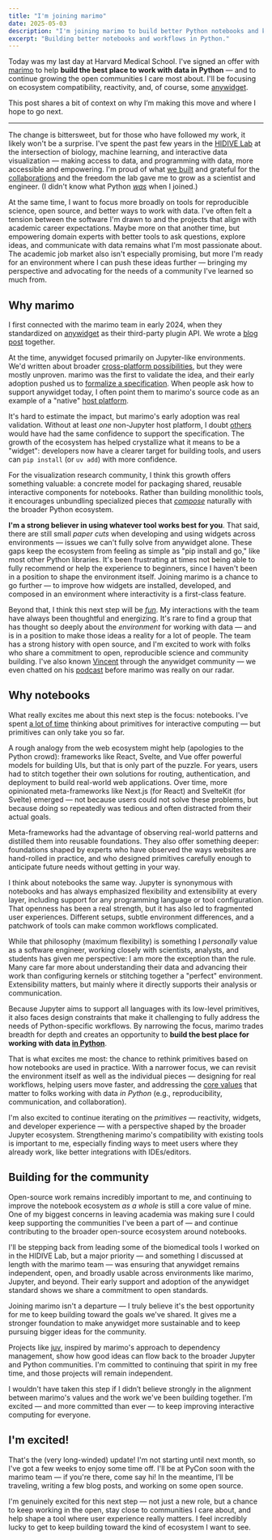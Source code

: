```yaml
---
title: "I'm joining marimo"
date: 2025-05-03
description: "I'm joining marimo to build better Python notebooks and keep growing the open communities I care about."
excerpt: "Building better notebooks and workflows in Python."
---
```


Today was my last day at Harvard Medical School. I've signed an offer with <a
	href="https://marimo.io" class="decoration-wavy
	decoration-emerald-800">marimo</a> to help **build the best place to work
with data in Python** — and to continue growing the open communities I care most
about. I'll be focusing on ecosystem compatibility, reactivity, and, of course,
some [anywidget](https://github.com/manzt/anywidget).

This post shares a bit of context on why I’m making this move and where I hope
to go next.


------------

The change is bittersweet, but for those who have followed my work, it likely
won't be a surprise. I've spent the past few years in the [HIDIVE
Lab](https://hidivelab.org) at the intersection of biology, machine learning,
and interactive data visualization — making access to data, and programming
with data, more accessible and empowering. I'm proud of what <a
	href="https://hidivelab.org/publications/">we built</a> and grateful for
the <a
	href="https://scholar.google.com/citations?user=Lo7nJd0AAAAJ&hl=en">collaborations</a>
and the freedom the lab gave me to grow as a scientist and engineer. (I didn't
know what Python <ins>_was_</ins> when I joined.)

At the same time, I want to focus more broadly on tools for reproducible
science, open source, and better ways to work with data. I've often felt a
tension between the software I'm drawn to and the projects that align with
academic career expectations. Maybe more on that another time, but empowering
domain experts with better tools to ask questions, explore ideas, and
communicate with data remains what I'm most passionate about. The academic job
market also isn't especially promising, but more I'm ready for an environment
where I can push these ideas further — bringing my perspective and advocating
for the needs of a community I've learned so much from.

## Why marimo

I first connected with the marimo team in early 2024, when they standardized on
[anywidget](https://github.com/manzt/anywidget) as their third-party plugin
API. We wrote a [blog post](https://marimo.io/blog/anywidget) together.

At the time, anywidget focused primarily on Jupyter-like environments. We'd
written about broader [cross-platform
possibilities](https://github.com/manzt/anywidget#citation), but they were
mostly unproven. marimo was the first to validate the idea, and their early
adoption pushed us to [formalize a
specification](https://anywidget.dev/en/afm/). When people ask how to support
anywidget today, I often point them to marimo's source code as an example of a
"native" [host platform](https://anywidget.dev/en/afm/#host-platform).

It's hard to estimate the impact, but marimo's early adoption was real
validation. Without at least _one_ non-Jupyter host platform, I doubt
[others](https://anywidget.dev/en/community/#integrations) would have had the
same confidence to support the specification. The growth of the ecosystem has
helped crystallize what it means to be a "widget": developers now have a
clearer target for building tools, and users can `pip install` (or `uv add`)
with more confidence.

For the visualization research community, I think this growth offers something
valuable: a concrete model for packaging shared, reusable interactive
components for notebooks. Rather than building monolithic tools, it encourages
unbundling specialized pieces that <ins>_compose_</ins> naturally with the
broader Python ecosystem.

**I'm a strong believer in using whatever tool works best for you**. That said,
there are still small _paper cuts_ when developing and using widgets across
environments — issues we can't fully solve from anywidget alone. These gaps
keep the ecosystem from feeling as simple as "pip install and go," like most
other Python libraries. It's been frustrating at times not being able to fully
recommend or help the experience to beginners, since I haven't been in a
position to shape the environment itself. Joining marimo is a chance to go
further — to improve how widgets are installed, developed, and composed in an
environment where interactivity is a first-class feature.

Beyond that, I think this next step will be <ins>_fun_</ins>. My interactions
with the team have always been thoughtful and energizing. It's rare to find a
group that has thought so deeply about the _environment_ for working with data
— and is in a position to make those ideas a reality for a lot of people. The
team has a strong history with open source, and I'm excited to work with folks
who share a commitment to open, reproducible science and community building.
I've also known [Vincent](https://koaning.io/) through the anywidget community
— we even chatted on his [podcast](https://www.youtube.com/watch?v=goaBFxGhp6Y)
before marimo was really on our radar.

## Why notebooks

What really excites me about this next step is the focus: notebooks. I've spent
[a lot of
time](https://www.proquest.com/openview/bd04a06bf52b8601aa232fb8c1fd8b4f/1?cbl=18750&diss=y&pq-origsite=gscholar)
thinking about primitives for interactive computing — but primitives can only
take you so far.

A rough analogy from the web ecosystem might help (apologies to the Python
crowd): frameworks like React, Svelte, and Vue offer powerful models for
building UIs, but that is only part of the puzzle. For years, users had to
stitch together their own solutions for routing, authentication, and deployment
to build real-world web applications. Over time, more opinionated
meta-frameworks like Next.js (for React) and SvelteKit (for Svelte) emerged —
not because users could not solve these problems, but because doing so
repeatedly was tedious and often distracted from their actual goals.

Meta-frameworks had the advantage of observing real-world patterns and
distilled them into reusable foundations. They also offer something deeper:
foundations shaped by experts who have observed the ways websites are
hand-rolled in practice, and who designed primitives carefully enough to
anticipate future needs without getting in your way.

I think about notebooks the same way. Jupyter is synonymous with notebooks and
has always emphasized flexibility and extensibility at every layer, including
support for any programming language or tool configuration. That openness has
been a real strength, but it has also led to fragmented user experiences.
Different setups, subtle environment differences, and a patchwork of tools can
make common workflows complicated.

While that philosophy (maximum flexibility) is something I _personally_ value
as a software engineer, working closely with scientists, analysts, and students
has given me perspective: I am more the exception than the rule. Many care far
more about understanding their data and advancing their work than configuring
kernels or stitching together a "perfect" environment. Extensibility matters,
but mainly where it directly supports their analysis or communication.

Because Jupyter aims to support all languages with its low-level primitives, it
also faces design constraints that make it challenging to fully address the
needs of Python-specific workflows. By narrowing the focus, marimo trades
breadth for depth and creates an opportunity to **build the best place for
working with data <ins>in Python</ins>**.

That is what excites me most: the chance to rethink primitives based on how
notebooks are used in practice. With a narrower focus, we can revisit the
environment itself as well as the individual pieces — designing for real
workflows, helping users move faster, and addressing the [core
values](https://www.youtube.com/watch?v=Xhx970_JKX4) that matter to folks
working with data _in Python_ (e.g., reproducibility, communication, and
collaboration).

I'm also excited to continue iterating on the _primitives_ — reactivity,
widgets, and developer experience — with a perspective shaped by the broader
Jupyter ecosystem. Strengthening marimo's compatibility with existing tools is
important to me, especially finding ways to meet users where they already work,
like better integrations with IDEs/editors.

## Building for the community

Open-source work remains incredibly important to me, and continuing to improve
the notebook ecosystem _as a whole_ is still a core value of mine. One of my
biggest concerns in leaving academia was making sure I could keep supporting
the communities I've been a part of — and continue contributing to the broader
open-source ecosystem around notebooks.

I'll be stepping back from leading some of the biomedical tools I worked on in
the HIDIVE Lab, but a major priority — and something I discussed at length with
the marimo team — was ensuring that anywidget remains independent, open, and
broadly usable across environments like marimo, Jupyter, and beyond. Their
early support and adoption of the anywidget standard shows we share a
commitment to open standards.

Joining marimo isn't a departure — I truly believe it's the best opportunity
for me to keep building toward the goals we've shared. It gives me a stronger
foundation to make anywidget more sustainable and to keep pursuing bigger ideas
for the community.

Projects like [juv](https://github.com/manzt/juv), inspired by marimo's
approach to dependency management, show how good ideas can flow back to the
broader Jupyter and Python communities. I'm committed to continuing that spirit
in my free time, and those projects will remain independent.

I wouldn't have taken this step if I didn’t believe strongly in the alignment
between marimo's values and the work we've been building together. I’m excited
— and more committed than ever — to keep improving interactive computing for
everyone.

## I'm excited!

That's the (very long-winded) update! I'm not starting until next month, so
I've got a few weeks to enjoy some time off. I'll be at PyCon soon with the
marimo team — if you're there, come say hi! In the meantime, I’ll be traveling,
writing a few blog posts, and working on some open source.

I'm genuinely excited for this next step — not just a new role, but a chance to
keep working in the open, stay close to communities I care about, and help
shape a tool where user experience really matters. I feel incredibly lucky to
get to keep building toward the kind of ecosystem I want to see.
